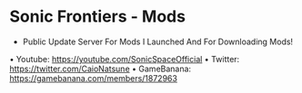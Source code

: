 # Sonic Frontiers - Mods
- Public Update Server For Mods I Launched And For Downloading Mods!

• Youtube: https://youtube.com/SonicSpaceOfficial
• Twitter: https://twitter.com/CaioNatsune
• GameBanana: https://gamebanana.com/members/1872963


